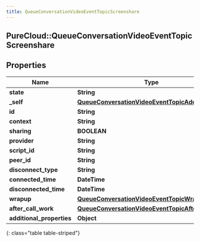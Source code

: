 ```yaml
---
title: QueueConversationVideoEventTopicScreenshare
---
```

## PureCloud::QueueConversationVideoEventTopicScreenshare

## Properties

|Name | Type | Description | Notes|
|------------ | ------------- | ------------- | -------------|
| **state** | **String** |  | [optional] |
| **_self** | [**QueueConversationVideoEventTopicAddress**](QueueConversationVideoEventTopicAddress.html) |  | [optional] |
| **id** | **String** |  | [optional] |
| **context** | **String** |  | [optional] |
| **sharing** | **BOOLEAN** |  | [optional] |
| **provider** | **String** |  | [optional] |
| **script_id** | **String** |  | [optional] |
| **peer_id** | **String** |  | [optional] |
| **disconnect_type** | **String** |  | [optional] |
| **connected_time** | **DateTime** |  | [optional] |
| **disconnected_time** | **DateTime** |  | [optional] |
| **wrapup** | [**QueueConversationVideoEventTopicWrapup**](QueueConversationVideoEventTopicWrapup.html) |  | [optional] |
| **after_call_work** | [**QueueConversationVideoEventTopicAfterCallWork**](QueueConversationVideoEventTopicAfterCallWork.html) |  | [optional] |
| **additional_properties** | **Object** |  | [optional] |
{: class="table table-striped"}



